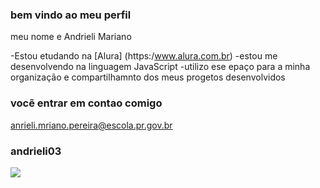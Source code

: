 ### bem vindo ao meu perfil

meu nome e Andrieli Mariano

-Estou etudando na [Alura] (https:/www.alura.com.br)
-estou me desenvolvendo na linguagem JavaScript
-utilizo ese epaço para a minha organização e compartilhamnto dos meus progetos desenvolvidos

### vocẽ entrar em contao comigo

anrieli.mriano.pereira@escola.pr.gov.br

### andrieli03

![](https://github.com/user-attachments/assets/763a2613-0cdb-49c4-b9a2-39693f38236e)
